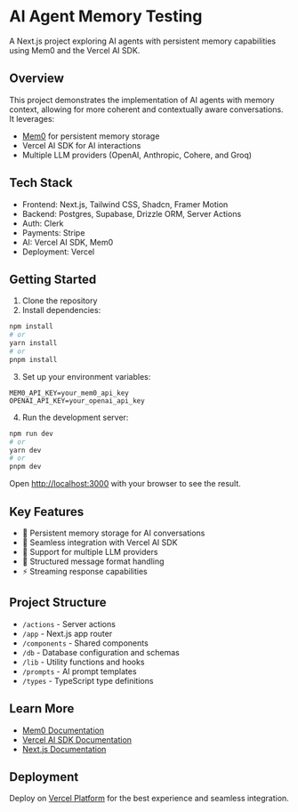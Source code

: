 # AI Agent Memory Testing

A Next.js project exploring AI agents with persistent memory capabilities using Mem0 and the Vercel AI SDK.

## Overview

This project demonstrates the implementation of AI agents with memory context, allowing for more coherent and contextually aware conversations. It leverages:

- [Mem0](https://docs.mem0.ai/integrations/vercel-ai-sdk) for persistent memory storage
- Vercel AI SDK for AI interactions
- Multiple LLM providers (OpenAI, Anthropic, Cohere, and Groq)

## Tech Stack

- Frontend: Next.js, Tailwind CSS, Shadcn, Framer Motion
- Backend: Postgres, Supabase, Drizzle ORM, Server Actions
- Auth: Clerk
- Payments: Stripe
- AI: Vercel AI SDK, Mem0
- Deployment: Vercel

## Getting Started

1. Clone the repository
2. Install dependencies:

```bash
npm install
# or
yarn install
# or
pnpm install
```

3. Set up your environment variables:
```env
MEM0_API_KEY=your_mem0_api_key
OPENAI_API_KEY=your_openai_api_key
```

4. Run the development server:

```bash
npm run dev
# or
yarn dev
# or
pnpm dev
```

Open [http://localhost:3000](http://localhost:3000) with your browser to see the result.

## Key Features

- 🧠 Persistent memory storage for AI conversations
- 🔄 Seamless integration with Vercel AI SDK
- 🚀 Support for multiple LLM providers
- 📝 Structured message format handling
- ⚡ Streaming response capabilities

## Project Structure

- `/actions` - Server actions
- `/app` - Next.js app router
- `/components` - Shared components
- `/db` - Database configuration and schemas
- `/lib` - Utility functions and hooks
- `/prompts` - AI prompt templates
- `/types` - TypeScript type definitions

## Learn More

- [Mem0 Documentation](https://docs.mem0.ai/integrations/vercel-ai-sdk)
- [Vercel AI SDK Documentation](https://sdk.vercel.ai/docs)
- [Next.js Documentation](https://nextjs.org/docs)

## Deployment

Deploy on [Vercel Platform](https://vercel.com) for the best experience and seamless integration.
